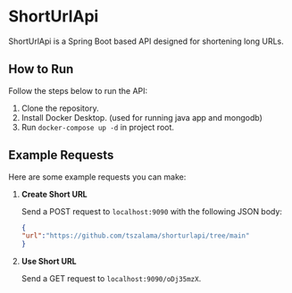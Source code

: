 # ShortUrlApi
ShortUrlApi is a Spring Boot based API designed for shortening long URLs.

## How to Run
Follow the steps below to run the API:

1. Clone the repository.
2. Install Docker Desktop. (used for running java app and mongodb)
3. Run `docker-compose up -d` in project root.

## Example Requests

Here are some example requests you can make:

1. **Create Short URL**

   Send a POST request to `localhost:9090` with the following JSON body:

   ```json
   {
   "url":"https://github.com/tszalama/shorturlapi/tree/main"
   }
   ```

2. **Use Short URL**

   Send a GET request to `localhost:9090/oDj35mzX`.